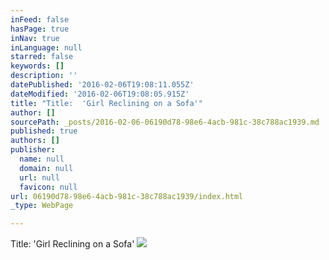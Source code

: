 ```yaml
---
inFeed: false
hasPage: true
inNav: true
inLanguage: null
starred: false
keywords: []
description: ''
datePublished: '2016-02-06T19:08:11.055Z'
dateModified: '2016-02-06T19:08:05.915Z'
title: "Title:  'Girl Reclining on a Sofa'"
author: []
sourcePath: _posts/2016-02-06-06190d78-98e6-4acb-981c-38c788ac1939.md
published: true
authors: []
publisher:
  name: null
  domain: null
  url: null
  favicon: null
url: 06190d78-98e6-4acb-981c-38c788ac1939/index.html
_type: WebPage

---
```

Title:  'Girl Reclining on a Sofa'
![](https://s3-us-west-2.amazonaws.com/the-grid-img/p/61a0f15bc18498b0179e8d99511c167f2b7e5224.jpg)